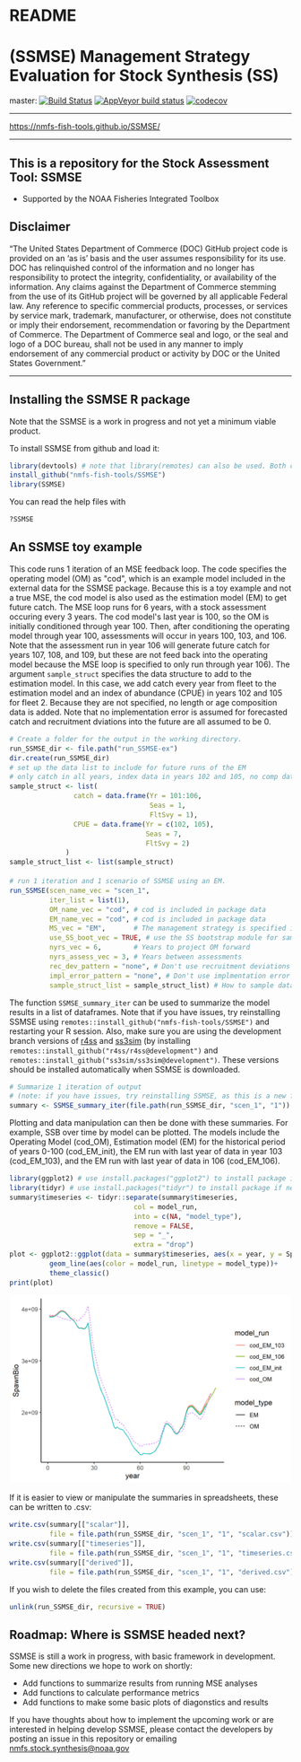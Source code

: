 # README

# (SSMSE) Management Strategy Evaluation for Stock Synthesis (SS)

master:
[![Build Status](https://travis-ci.org/nmfs-fish-tools/SSMSE.svg?branch=master)](https://travis-ci.org/nmfs-fish-tools/SSMSE)
[![AppVeyor build status](https://ci.appveyor.com/api/projects/status/github/nmfs-fish-tools/SSMSE?branch=master&svg=true)](https://ci.appveyor.com/project/nmfs-fish-tools/SSMSE)
[![codecov](https://codecov.io/gh/nmfs-fish-tools/SSMSE/branch/master/graph/badge.svg)](https://codecov.io/gh/nmfs-fish-tools/SSMSE)


**************

https://nmfs-fish-tools.github.io/SSMSE/


**************

## This is a repository for the Stock Assessment Tool: SSMSE
- Supported by the NOAA Fisheries Integrated Toolbox


## Disclaimer

“The United States Department of Commerce (DOC) GitHub project code is provided on an ‘as is’ basis and the user assumes responsibility for its use. DOC has relinquished control of the information and no longer has responsibility to protect the integrity, confidentiality, or availability of the information. Any claims against the Department of Commerce stemming from the use of its GitHub project will be governed by all applicable Federal law. Any reference to specific commercial products, processes, or services by service mark, trademark, manufacturer, or otherwise, does not constitute or imply their endorsement, recommendation or favoring by the Department of Commerce. The Department of Commerce seal and logo, or the seal and logo of a DOC bureau, shall not be used in any manner to imply endorsement of any commercial product or activity by DOC or the United States Government.”

<!-- - This project code is made available through GitHub but is managed by NOAA at
 https://vlab.ncep.noaa.gov/redmine/projects/integrated-fisheries-toolbox/files -->

***** *******

Installing the SSMSE R package
---------

Note that the SSMSE is a work in progress and not yet a minimum viable product.

To install SSMSE from github and load it:
``` r
library(devtools) # note that library(remotes) can also be used. Both can access `install_github`. 
install_github("nmfs-fish-tools/SSMSE")
library(SSMSE)
```
You can read the help files with

``` r
?SSMSE
```

An SSMSE toy example
---------

This code runs 1 iteration of an MSE feedback loop. The code specifies the operating model (OM) as "cod", which is an example model included in the external data for the SSMSE package. Because this is a toy example and not a true MSE, the cod model is also used as the estimation model (EM) to get future catch. The MSE loop runs for 6 years, with a stock assessment occuring every 3 years. The cod model's last year is 100, so the OM is initially conditioned through year 100. Then, after conditioning the operating model through year 100, assessments will occur in years 100, 103, and 106. Note that the assessment run in year 106 will generate future catch for years 107, 108, and 109, but these are not feed back into the operating model because the MSE loop is specified to only run through year 106). The argument `sample_struct` specifies the data structure to add to the estimation model. In this case, we add catch every year from fleet to the estimation model and an index of abundance (CPUE) in years 102 and 105 for fleet 2. Because they are not specified, no length or age composition data is added. Note that no implementation error is assumed for forecasted catch and recruitment dviations into the future are all assumed to be 0.

```r
# Create a folder for the output in the working directory.
run_SSMSE_dir <- file.path("run_SSMSE-ex")
dir.create(run_SSMSE_dir)
# set up the data list to include for future runs of the EM
# only catch in all years, index data in years 102 and 105, no comp data.
sample_struct <- list(
                catch = data.frame(Yr = 101:106,
                                   Seas = 1,
                                   FltSvy = 1),
                CPUE = data.frame(Yr = c(102, 105),
                                  Seas = 7,
                                  FltSvy = 2)
              )
sample_struct_list <- list(sample_struct)

# run 1 iteration and 1 scenario of SSMSE using an EM.
run_SSMSE(scen_name_vec = "scen_1",
          iter_list = list(1),
          OM_name_vec = "cod", # cod is included in package data
          EM_name_vec = "cod", # cod is included in package data
          MS_vec = "EM",       # The management strategy is specified in the EM
          use_SS_boot_vec = TRUE, # use the SS bootstrap module for sampling
          nyrs_vec = 6,        # Years to project OM forward
          nyrs_assess_vec = 3, # Years between assessments
          rec_dev_pattern = "none", # Don't use recruitment deviations
          impl_error_pattern = "none", # Don't use implmentation error
          sample_struct_list = sample_struct_list) # How to sample data for running the EM.
```

The function `SSMSE_summary_iter` can be used to summarize the model results in a list of dataframes. Note that if you have issues, try reinstalling SSMSE using `remotes::install_github("nmfs-fish-tools/SSMSE")` and restarting your R session. Also, make sure you are using the development branch versions of [r4ss](https://github.com/r4ss/r4ss) and [ss3sim](https://github.com/ss3sim/ss3sim) (by installing `remotes::install_github("r4ss/r4ss@development")` and `remotes::install_github("ss3sim/ss3sim@development")`. These versions should be installed automatically when SSMSE is downloaded.

```r
# Summarize 1 iteration of output
# (note: if you have issues, try reinstalling SSMSE, as this is a new feature)
summary <- SSMSE_summary_iter(file.path(run_SSMSE_dir, "scen_1", "1"))
```
Plotting and data manipulation can then be done with these summaries. For example, SSB over time by model can be plotted. The models include the Operating Model (cod_OM), Estimation model (EM) for the historical period of years 0-100 (cod_EM_init), the EM run with last year of data in year 103 (cod_EM_103), and the EM run with last year of data in 106 (cod_EM_106).
```r
library(ggplot2) # use install.packages("ggplot2") to install package if needed
library(tidyr) # use install.packages("tidyr") to install package if needed
summary$timeseries <- tidyr::separate(summary$timeseries,
                               col = model_run,
                               into = c(NA, "model_type"),
                               remove = FALSE,
                               sep = "_", 
                               extra = "drop")
plot <- ggplot2::ggplot(data = summary$timeseries, aes(x = year, y = SpawnBio)) +
          geom_line(aes(color = model_run, linetype = model_type))+
          theme_classic()
print(plot)
```
![*SSB by year and model run.*](man/figures/README_1_iter.png)


If it is easier to view or manipulate the summaries in spreadsheets, these can be written to .csv:
```r
write.csv(summary[["scalar"]], 
          file = file.path(run_SSMSE_dir, "scen_1", "1", "scalar.csv"))
write.csv(summary[["timeseries"]],
          file = file.path(run_SSMSE_dir, "scen_1", "1", "timeseries.csv"))
write.csv(summary[["derived"]],
          file = file.path(run_SSMSE_dir, "scen_1", "1", "derived.csv"))
```

If you wish to delete the files created from this example, you can use:
```r
unlink(run_SSMSE_dir, recursive = TRUE)
```

Roadmap: Where is SSMSE headed next?
---------

SSMSE is still a work in progress, with basic framework in development. Some new directions we hope to work on shortly:

 - Add functions to summarize results from running MSE analyses
 - Add functions to calculate performance metrics
 - Add functions to make some basic plots of diagonstics and results

If you have thoughts about how to implement the upcoming work or are interested in helping develop SSMSE, please contact the developers by posting an issue in this repository or emailing nmfs.stock.synthesis@noaa.gov




